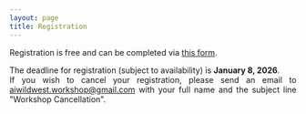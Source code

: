 ```yaml
---
layout: page
title: Registration
---
```


Registration is free and can be completed via [this form](https://docs.google.com/forms/d/e/1FAIpQLSfy9Ms3Lvb_UnB-eAdtpm4Ax5WOCXGROwO_8B43q_NMLz5Yxg/viewform?usp=header). 
<div style="text-align:justify;">
The deadline for registration (subject to availability) is <strong>January 8, 2026</strong>.
</div>
<div style="text-align:justify;">
If you wish to cancel your registration, please send an email to <a href="mailto:aiwildwest.workshop@gmail.com">aiwildwest.workshop@gmail.com</a>
with your full name and the subject line "Workshop Cancellation".
</div>














